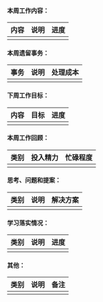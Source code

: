 #### 本周工作内容：

|内容|说明|进度|
|---|---|---|
||||

#### 本周遗留事务：

|事务|说明|处理成本|
|---|---|---|
||||

#### 下周工作目标：

|内容|目标|进度|
|---|---|---|
||||

#### 本周工作回顾：

|类别|投入精力|忙碌程度|
|---|---|---|
||||

#### 思考、问题和提案：

|类别|说明|解决方案|
|---|---|---|
||||

#### 学习落实情况：

|类别|说明|进度|
|---|---|---|
||||

#### 其他：

|类别|说明|备注|
|---|---|---|
||||
